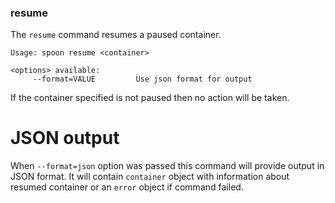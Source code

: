 ### resume

The `resume` command resumes a paused container. 

```
Usage: spoon resume <container>

<options> available:
     --format=VALUE         Use json format for output
```

If the container specified is not paused then no action will be taken.

# JSON output

When `--format=json` option was passed this command will provide output in JSON format. It will contain `container` object with information about resumed container or an `error` object if command failed.